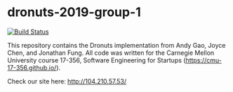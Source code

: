 # dronuts-2019-group-1

[![Build Status](https://travis-ci.com/CMU-17-356/dronuts-2019-group-2.png)](https://travis-ci.com/CMU-17-356/dronuts-2019-group-1)

This repository contains the Dronuts implementation from Andy Gao, Joyce Chen, and Jonathan Fung. All code was written for the Carnegie Mellon University course 17-356, Software Engineering for Startups (https://cmu-17-356.github.io/). 

Check our site here: http://104.210.57.53/
